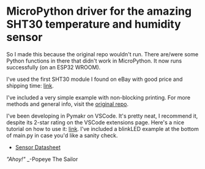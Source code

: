 # MicroPython driver for the amazing SHT30 temperature and humidity sensor 

So I made this because the original repo wouldn't run. There are/were some Python functions in there that didn't work in MicroPython. It now runs successfully (on an ESP32 WROOM).

I've used the first SHT30 module I found on eBay with good price and shipping time: [link](https://www.ebay.co.uk/itm/134684976674?chn=ps&mkevt=1&mkcid=28).

I've included a very simple example with non-blocking printing. For more methods and general info, visit the [original repo](https://github.com/rsc1975/micropython-sht30).

I've been developing in Pymakr on VSCode. It's pretty neat, I recommend it, despite its 2-star rating on the VSCode extensions page. Here's a nice tutorial on how to use it: [link](https://www.youtube.com/watch?v=YOeV14SESls). I've included a blinkLED example at the bottom of main.py in case you'd like a sanity check.

* [Sensor Datasheet](https://www.sensirion.com/fileadmin/user_upload/customers/sensirion/Dokumente/2_Humidity_Sensors/Sensirion_Humidity_Sensors_SHT3x_Datasheet_digital.pdf)  

_"Ahoy!"_ 
_-Popeye The Sailor

